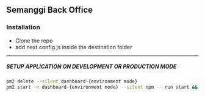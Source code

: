 ## Semanggi Back Office

### Installation

- Clone the repo
- add next.config.js inside the destination folder

---

##### SETUP APPLICATION ON DEVELOPMENT OR PRODUCTION MODE

```sh
pm2 delete --silent dashboard-{environment mode}
pm2 start -n dashboard-{environment mode} --silent npm -- run start && pm2 log dashboard-{environment mode}
```